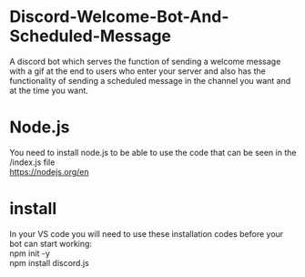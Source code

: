 # Discord-Welcome-Bot-And-Scheduled-Message
A discord bot which serves the function of sending a welcome message with a gif at the end to users who enter your server and also has the functionality of sending a scheduled message in the channel you want and at the time you want.

# Node.js
You need to install node.js to be able to use the code that can be seen in the /index.js file                                       
https://nodejs.org/en

# install
In your VS code you will need to use these installation codes before your bot can start working:              
npm init -y                                                                                                                   
npm install discord.js
